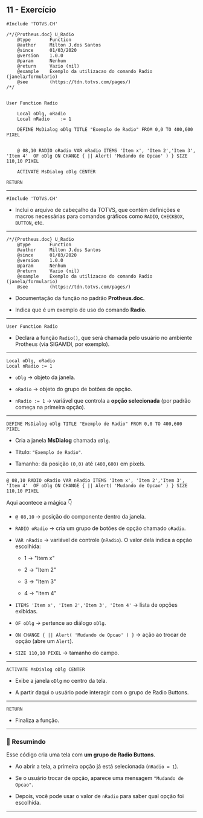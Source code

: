 ## 11 - Exercício
```prw
#Include 'TOTVS.CH'

/*/{Protheus.doc} U_Radio
    @type       Function
    @author     Milton J.dos Santos
    @since      01/03/2020
    @version    1.0.0
    @param      Nenhum
    @return     Vazio (nil)
    @example    Exemplo da utilizacao do comando Radio (janela/formulario)
    @see        (https://tdn.totvs.com/pages/)
/*/


User Function Radio

    Local oDlg, oRadio
    Local nRadio    := 1

    DEFINE MsDialog oDlg TITLE "Exemplo de Radio" FROM 0,0 TO 400,600 PIXEL


    @ 08,10 RADIO oRadio VAR nRadio ITEMS 'Item x', 'Item 2','Item 3', 'Item 4'  OF oDlg ON CHANGE { || Alert( 'Mudando de Opcao' ) } SIZE 110,10 PIXEL

    ACTIVATE MsDialog oDlg CENTER

RETURN
```


---

```advpl
#Include 'TOTVS.CH'
```

- Inclui o arquivo de cabeçalho da TOTVS, que contém definições e macros necessárias para comandos gráficos como `RADIO`, `CHECKBOX`, `BUTTON`, etc.
    

---

```advpl
/*/{Protheus.doc} U_Radio
    @type		Function
    @author		Milton J.dos Santos
    @since		01/03/2020
    @version	1.0.0
    @param		Nenhum
    @return		Vazio (nil)
    @example    Exemplo da utilizacao do comando Radio (janela/formulario)
    @see		(https://tdn.totvs.com/pages/)
```

- Documentação da função no padrão **Protheus.doc**.
    
- Indica que é um exemplo de uso do comando **Radio**.
    

---

```advpl
User Function Radio
```

- Declara a função `Radio()`, que será chamada pelo usuário no ambiente Protheus (via SIGAMDI, por exemplo).
    

---

```advpl
Local oDlg, oRadio
Local nRadio := 1
```

- `oDlg` → objeto da janela.
    
- `oRadio` → objeto do grupo de botões de opção.
    
- `nRadio := 1` → variável que controla a **opção selecionada** (por padrão começa na primeira opção).
    

---

```advpl
DEFINE MsDialog oDlg TITLE "Exemplo de Radio" FROM 0,0 TO 400,600 PIXEL 
```

- Cria a janela **MsDialog** chamada `oDlg`.
    
- Título: `"Exemplo de Radio"`.
    
- Tamanho: da posição `(0,0)` até `(400,600)` em pixels.
    

---

```advpl
@ 08,10 RADIO oRadio VAR nRadio ITEMS 'Item x', 'Item 2','Item 3', 'Item 4'  OF oDlg ON CHANGE { || Alert( 'Mudando de Opcao' ) } SIZE 110,10 PIXEL
```

Aqui acontece a mágica 👇

- `@ 08,10` → posição do componente dentro da janela.
    
- `RADIO oRadio` → cria um grupo de botões de opção chamado `oRadio`.
    
- `VAR nRadio` → variável de controle (`nRadio`). O valor dela indica a opção escolhida:
    
    - 1 → "Item x"
        
    - 2 → "Item 2"
        
    - 3 → "Item 3"
        
    - 4 → "Item 4"
        
- `ITEMS 'Item x', 'Item 2','Item 3', 'Item 4'` → lista de opções exibidas.
    
- `OF oDlg` → pertence ao diálogo `oDlg`.
    
- `ON CHANGE { || Alert( 'Mudando de Opcao' ) }` → ação ao trocar de opção (abre um `Alert`).
    
- `SIZE 110,10 PIXEL` → tamanho do campo.
    

---

```advpl
ACTIVATE MsDialog oDlg CENTER 
```

- Exibe a janela `oDlg` no centro da tela.
    
- A partir daqui o usuário pode interagir com o grupo de Radio Buttons.
    

---

```advpl
RETURN
```

- Finaliza a função.
    

---

### 🔹 Resumindo

Esse código cria uma tela com **um grupo de Radio Buttons**.

- Ao abrir a tela, a primeira opção já está selecionada (`nRadio = 1`).
    
- Se o usuário trocar de opção, aparece uma mensagem `"Mudando de Opcao"`.
    
- Depois, você pode usar o valor de `nRadio` para saber qual opção foi escolhida.
    

---
